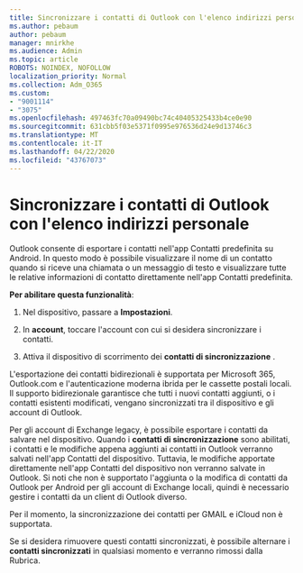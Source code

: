 ```yaml
---
title: Sincronizzare i contatti di Outlook con l'elenco indirizzi personale
ms.author: pebaum
author: pebaum
manager: mnirkhe
ms.audience: Admin
ms.topic: article
ROBOTS: NOINDEX, NOFOLLOW
localization_priority: Normal
ms.collection: Adm_O365
ms.custom:
- "9001114"
- "3075"
ms.openlocfilehash: 497463fc70a09490bc74c40405325433b4ce0e90
ms.sourcegitcommit: 631cbb5f03e5371f0995e976536d24e9d13746c3
ms.translationtype: MT
ms.contentlocale: it-IT
ms.lasthandoff: 04/22/2020
ms.locfileid: "43767073"
---
```

# <a name="sync-my-outlook-contacts-to-my-address-book"></a>Sincronizzare i contatti di Outlook con l'elenco indirizzi personale

Outlook consente di esportare i contatti nell'app Contatti predefinita su Android. In questo modo è possibile visualizzare il nome di un contatto quando si riceve una chiamata o un messaggio di testo e visualizzare tutte le relative informazioni di contatto direttamente nell'app Contatti predefinita.
 
**Per abilitare questa funzionalità**:
 
1. Nel dispositivo, passare a **Impostazioni**.

2. In **account**, toccare l'account con cui si desidera sincronizzare i contatti.

3. Attiva il dispositivo di scorrimento dei **contatti di sincronizzazione** .
 
L'esportazione dei contatti bidirezionali è supportata per Microsoft 365, Outlook.com e l'autenticazione moderna ibrida per le cassette postali locali. Il supporto bidirezionale garantisce che tutti i nuovi contatti aggiunti, o i contatti esistenti modificati, vengano sincronizzati tra il dispositivo e gli account di Outlook.
 
Per gli account di Exchange legacy, è possibile esportare i contatti da salvare nel dispositivo. Quando i **contatti di sincronizzazione** sono abilitati, i contatti e le modifiche appena aggiunti ai contatti in Outlook verranno salvati nell'app Contatti del dispositivo. Tuttavia, le modifiche apportate direttamente nell'app Contatti del dispositivo non verranno salvate in Outlook. Si noti che non è supportato l'aggiunta o la modifica di contatti da Outlook per Android per gli account di Exchange locali, quindi è necessario gestire i contatti da un client di Outlook diverso.
 
Per il momento, la sincronizzazione dei contatti per GMAIL e iCloud non è supportata.
 
Se si desidera rimuovere questi contatti sincronizzati, è possibile alternare i **contatti sincronizzati** in qualsiasi momento e verranno rimossi dalla Rubrica.
